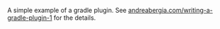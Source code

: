A simple example of a gradle plugin.
See [andreabergia.com/writing-a-gradle-plugin-1](andreabergia.com/writing-a-gradle-plugin-1/) for the details.
